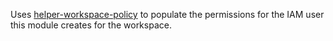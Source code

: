Uses [helper-workspace-policy](https://github.com/guidion-digital/terraform-aws-helper-workspace-policy) to populate the permissions for the IAM user this module creates for the workspace.
